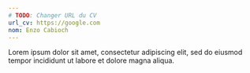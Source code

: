 ```yaml
---
# TODO: Changer URL du CV
url_cv: https://google.com
nom: Enzo Cabioch
---
```

Lorem ipsum dolor sit amet, consectetur adipiscing elit, sed do eiusmod tempor incididunt ut labore et dolore magna aliqua.  